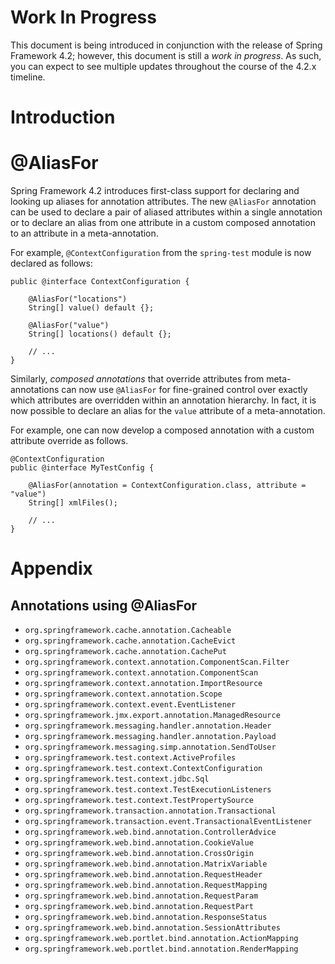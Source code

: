 # Work In Progress

This document is being introduced in conjunction with the release of
Spring Framework 4.2; however, this document is still a _work in progress_.
As such, you can expect to see multiple updates throughout the course of
the 4.2.x timeline.

# Introduction

# @AliasFor

Spring Framework 4.2 introduces first-class support for declaring and
looking up aliases for annotation attributes. The new `@AliasFor`
annotation can be used to declare a pair of aliased attributes within
a single annotation or to declare an alias from one attribute in a
custom composed annotation to an attribute in a meta-annotation.

For example, `@ContextConfiguration` from the `spring-test` module
is now declared as follows:

    public @interface ContextConfiguration {

        @AliasFor("locations")
        String[] value() default {};
        
        @AliasFor("value")
        String[] locations() default {};
        
        // ...
    }

Similarly, _composed annotations_ that override attributes from
meta-annotations can now use `@AliasFor` for fine-grained control
over exactly which attributes are overridden within an annotation
hierarchy. In fact, it is now possible to declare an alias for the
`value` attribute of a meta-annotation.

For example, one can now develop a composed annotation with a custom
attribute override as follows.

    @ContextConfiguration
    public @interface MyTestConfig {

        @AliasFor(annotation = ContextConfiguration.class, attribute = "value")
        String[] xmlFiles();
    
        // ...
    }

# Appendix

## Annotations using @AliasFor

- `org.springframework.cache.annotation.Cacheable`
- `org.springframework.cache.annotation.CacheEvict`
- `org.springframework.cache.annotation.CachePut`
- `org.springframework.context.annotation.ComponentScan.Filter`
- `org.springframework.context.annotation.ComponentScan`
- `org.springframework.context.annotation.ImportResource`
- `org.springframework.context.annotation.Scope`
- `org.springframework.context.event.EventListener`
- `org.springframework.jmx.export.annotation.ManagedResource`
- `org.springframework.messaging.handler.annotation.Header`
- `org.springframework.messaging.handler.annotation.Payload`
- `org.springframework.messaging.simp.annotation.SendToUser`
- `org.springframework.test.context.ActiveProfiles`
- `org.springframework.test.context.ContextConfiguration`
- `org.springframework.test.context.jdbc.Sql`
- `org.springframework.test.context.TestExecutionListeners`
- `org.springframework.test.context.TestPropertySource`
- `org.springframework.transaction.annotation.Transactional`
- `org.springframework.transaction.event.TransactionalEventListener`
- `org.springframework.web.bind.annotation.ControllerAdvice`
- `org.springframework.web.bind.annotation.CookieValue`
- `org.springframework.web.bind.annotation.CrossOrigin`
- `org.springframework.web.bind.annotation.MatrixVariable`
- `org.springframework.web.bind.annotation.RequestHeader`
- `org.springframework.web.bind.annotation.RequestMapping`
- `org.springframework.web.bind.annotation.RequestParam`
- `org.springframework.web.bind.annotation.RequestPart`
- `org.springframework.web.bind.annotation.ResponseStatus`
- `org.springframework.web.bind.annotation.SessionAttributes`
- `org.springframework.web.portlet.bind.annotation.ActionMapping`
- `org.springframework.web.portlet.bind.annotation.RenderMapping`
